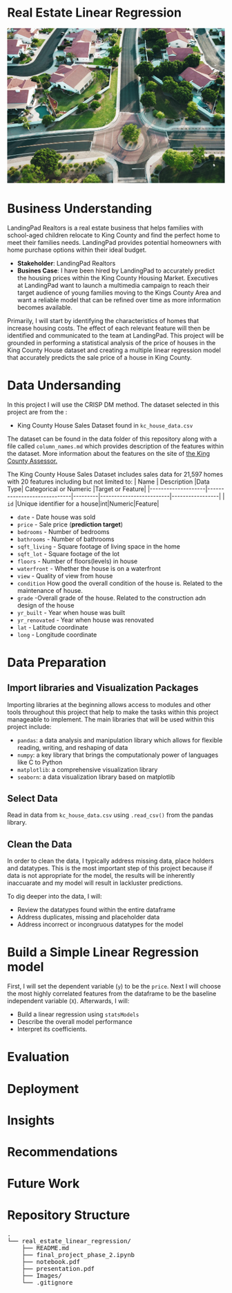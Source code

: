 # Real Estate Linear Regression
![Image by Avi Waxman on Unsplash](Images/avi-waxman-f9qZuKoZYoY-unsplash.jpg)

# Business Understanding
LandingPad Realtors is a real estate business that helps families with school-aged children relocate to King County and find the perfect home to meet their families needs. LandingPad provides potential homeowners with home purchase options within their ideal 
budget. 

* __Stakeholder__: LandingPad Realtors
* __Busines Case__: I have been hired by LandingPad to accurately predict the housing prices within the King County Housing Market. Executives at LandingPad want to launch a multimedia campaign to reach their target audience of young families moving to the Kings County Area and want a reliable model that can be refined over time as more information becomes available. 

Primarily, I will start by identifying the characteristics of homes that increase housing costs. The effect of each relevant feature will then be identified and communicated to the team at LandingPad. This project will be grounded in performing a statistical analysis of the price of houses in the King County House dataset and creating a multiple linear regression model that accurately predicts the sale price of a house in King County.


# Data Undersanding
In this project I will use the CRISP DM method. 
The dataset selected in this project are from the :

* King County House Sales Dataset found in <code>kc_house_data.csv</code>

The dataset can be found in the data folder of this repository along with a file called <code>column_names.md</code> which provides description of the features within the dataset. More information about the features on the site of [the King County Assessor.](https://info.kingcounty.gov/assessor/esales/Glossary.aspx?type=r)

The King County House Sales Dataset includes sales data for 21,597 homes with 20 features including but not limited to:
| Name               | Description                 |Data Type| Categorical or Numeric  |Target or Feature|
|--------------------|-----------------------------|---------|-------------------------|-----------------|
| <code>id</code>    |Unique identifier for a house|int|Numeric|Feature|
* <code>date</code> - Date house was sold
* <code>price</code> - Sale price (__prediction target__)
* <code>bedrooms</code> - Number of bedrooms
* <code>bathrooms</code> - Number of bathrooms
* <code>sqft_living</code> - Square footage of living space in the home
* <code>sqft_lot</code> - Square footage of the lot
* <code>floors</code> - Number of floors(levels) in house
* <code>waterfront</code> - Whether the house is on a waterfront
* <code>view</code>  - Quality of view from house
* <code>condition</code> How good the overall condition of the house is. Related to the maintenance of house. 
* <code>grade</code> -Overall grade of the house. Related to the construction adn design of the house
* <code>yr_built</code> - Year when house was built
* <code>yr_renovated</code> - Year when house was renovated
* <code>lat</code> - Latitude coordinate
* <code>long</code> - Longitude coordinate

# Data Preparation
## Import libraries and Visualization Packages
Importing libraries at the beginning allows access to modules and other tools throughout this project that help to make the tasks within this project manageable to implement. The main libraries that will be used within this project include:

* <code>pandas</code>: a data analysis and manipulation library which allows for flexible reading, writing, and reshaping of data
* <code>numpy</code>: a key library that brings the computationaly power of languages like C to Python
* <code>matplotlib</code>: a comprehensive visualization library
* <code>seaborn</code>: a data visualization library based on matplotlib

## Select Data
Read in data from  <code>kc_house_data.csv</code> using <code>.read_csv()</code> from the pandas library.


## Clean the Data

In order to clean the data, I typically address missing data, place holders and datatypes. This is the most important step of this project because if data is not appropriate for the model, the results will be inherently inaccuarate and my model will result in lackluster predictions. 

To dig deeper into the data, I will:
* Review the datatypes found within the entire dataframe
* Address duplicates, missing and placeholder data
* Address incorrect or incongruous datatypes for the model

# Build a Simple Linear Regression model

First, I will set the dependent variable (<code>y</code>) to be the <code>price</code>.  Next I will choose the most highly correlated features from the dataframe to be the baseline independent variable (<code>X</code>). 
Afterwards, I will:
* Build a linear regression using <code>statsModels</code>
* Describe the overall model performance 
* Interpret its coefficients. 

# Evaluation


# Deployment

# Insights

# Recommendations

# Future Work

# Repository Structure
<pre>
.
└── real_estate_linear_regression/
    ├── README.md
    ├── final_project_phase_2.ipynb
    ├── notebook.pdf
    ├── presentation.pdf
    ├── Images/
    └── .gitignore
</pre>